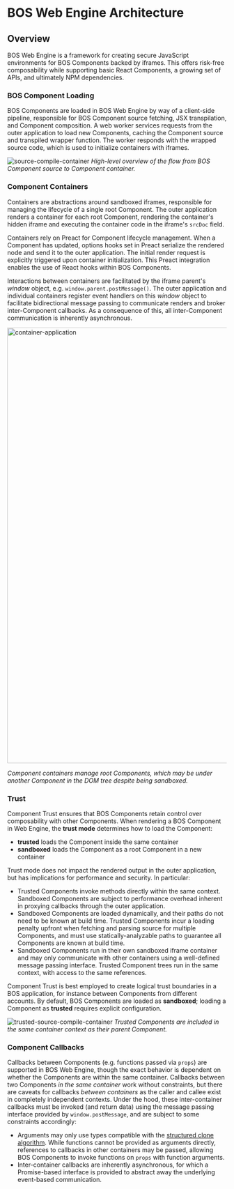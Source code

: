 # BOS Web Engine Architecture

## Overview

BOS Web Engine is a framework for creating secure JavaScript environments for BOS Components backed by iframes. This offers
risk-free composability while supporting basic React Components, a growing set of APIs, and ultimately NPM dependencies.

### BOS Component Loading
BOS Components are loaded in BOS Web Engine by way of a client-side pipeline, responsible for BOS Component source
fetching, JSX transpilation, and Component composition. A web worker services requests from the outer application to
load new Components, caching the Component source and transpiled wrapper function. The worker responds with the wrapped
source code, which is used to initialize containers with iframes.

![source-compile-container](./assets/source-compile-container.png)
_High-level overview of the flow from BOS Component source to Component container._

### Component Containers
Containers are abstractions around sandboxed iframes, responsible for managing the lifecycle of a single root Component.
The outer application renders a container for each root Component, rendering the container's hidden iframe and executing
the container code in the iframe's `srcDoc` field.

Containers rely on Preact for Component lifecycle management. When a Component has updated, options hooks set in Preact
serialize the rendered node and send it to the outer application. The initial render request is explicitly triggered upon
container initialization. This Preact integration enables the use of React hooks within BOS Components.

Interactions between containers are facilitated by the iframe parent's _window_ object, e.g. `window.parent.postMessage()`. 
The outer application and individual containers register event handlers on this _window_ object to facilitate bidirectional
message passing to communicate renders and broker inter-Component callbacks. As a consequence of this, all inter-Component
communication is inherently asynchronous.

<img alt="container-application" src="./assets/container-application.png" width="1000">

_Component containers manage root Components, which may be under another Component in the DOM tree despite being sandboxed._

### Trust
Component Trust ensures that BOS Components retain control over composability with other Components. When rendering a BOS
Component in Web Engine, the **trust mode** determines how to load the Component:
- **trusted** loads the Component inside the same container
- **sandboxed** loads the Component as a root Component in a new container

Trust mode does not impact the rendered output in the outer application, but has implications for performance and security.
In particular:
- Trusted Components invoke methods directly within the same context. Sandboxed Components are subject to performance overhead
inherent in proxying callbacks through the outer application.
- Sandboxed Components are loaded dynamically, and their paths do not need to be known at build time. Trusted Components
incur a loading penalty upfront when fetching and parsing source for multiple Components, and must use statically-analyzable
paths to guarantee all Components are known at build time.
- Sandboxed Components run in their own sandboxed iframe container and may only communicate with other containers using a
well-defined message passing interface. Trusted Component trees run in the same context, with access to the same references.

Component Trust is best employed to create logical trust boundaries in a BOS application, for instance between Components
from different accounts. By default, BOS Components are loaded as **sandboxed**; loading a Component as **trusted** requires
explicit configuration.

![trusted-source-compile-container](./assets/source-container-trusted.png)
_Trusted Components are included in the same container context as their parent Component._

### Component Callbacks
Callbacks between Components (e.g. functions passed via `props`) are supported in BOS Web Engine, though the exact behavior is
dependent on whether the Components are within the same container. Callbacks between two Components _in the same container_
work without constraints, but there are caveats for callbacks _between containers_ as the caller and callee exist in completely
independent contexts. Under the hood, these inter-container callbacks must be invoked (and return data) using the message passing interface
provided by `window.postMessage`, and are subject to some constraints accordingly:
- Arguments may only use types compatible with the [structured clone algorithm](https://developer.mozilla.org/en-US/docs/Web/API/Web_Workers_API/Structured_clone_algorithm).
While functions cannot be provided as arguments directly, references to callbacks in other containers may be passed, allowing
BOS Components to invoke functions on `props` with function arguments.
- Inter-container callbacks are inherently asynchronous, for which a Promise-based interface is provided to abstract away
the underlying event-based communication.
